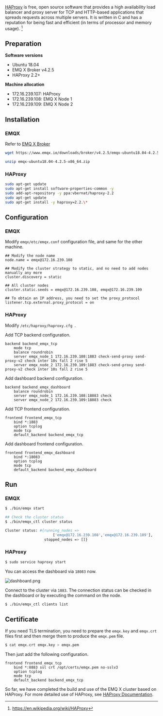 
[HAProxy](http://www.haproxy.org/)  is free, open source software that provides a high availability load balancer and proxy server for TCP and HTTP-based applications that spreads requests across multiple servers. It is written in C and has a reputation for being fast and efficient (in terms of processor and memory usage). [^1]

## Preparation

**Software versions**

- Ubuntu 18.04
- EMQ X Broker v4.2.5
- HAProxy 2.2+

**Machine allocation**

- 172.16.239.107: HAProxy
- 172.16.239.108: EMQ X Node 1
- 172.16.239.109: EMQ X Node 2


## Installation

### EMQX

Refer to [EMQ X Broker](https://www.emqx.io/downloads#broker)

```bash
wget https://www.emqx.io/downloads/broker/v4.2.5/emqx-ubuntu18.04-4.2.5-x86_64.zip

unzip emqx-ubuntu18.04-4.2.5-x86_64.zip
```

### HAProxy

```bash
sudo apt-get update
sudo apt-get install software-properties-common -y
sudo add-apt-repository -y ppa:vbernat/haproxy-2.2
sudo apt-get update
sudo apt-get install -y haproxy=2.2.\*
```

## Configuration

### EMQX

Modify `emqx/etc/emqx.conf` configuration file, and same for the other machine.

```
## Modify the node name
node.name = emqx@172.16.239.108

## Modify the cluster strategy to static, and no need to add nodes manually any more
cluster.discovery = static

## All cluster nodes
cluster.static.seeds = emqx@172.16.239.108, emqx@172.16.239.109

## To obtain an IP address, you need to set the proxy_protocol
listener.tcp.external.proxy_protocol = on

```

### HAProxy

Modify `/etc/haproxy/haproxy.cfg `.

Add TCP backend configuration.

```
backend backend_emqx_tcp
    mode tcp
    balance roundrobin
    server emqx_node_1 172.16.239.108:1883 check-send-proxy send-proxy-v2 check inter 10s fall 2 rise 5
    server emqx_node_2 172.16.239.109:1883 check-send-proxy send-proxy-v2 check inter 10s fall 2 rise 5
```

Add dashboard backend configuration.

```
backend backend_emqx_dashboard
    balance roundrobin
    server emqx_node_1 172.16.239.108:18083 check
    server emqx_node_2 172.16.239.109:18083 check

```

Add TCP frontend configuration.

```
frontend frontend_emqx_tcp
    bind *:1883
    option tcplog
    mode tcp
    default_backend backend_emqx_tcp
```

Add dashboard frontend configuration.

```
frontend frontend_emqx_dashboard
    bind *:18083
    option tcplog
    mode tcp
    default_backend backend_emqx_dashboard
```

## Run

### EMQX

```bash
$ ./bin/emqx start

## Check the cluster status
$ ./bin/emqx_ctl cluster status

Cluster status: #{running_nodes =>
                      ['emqx@172.16.239.108','emqx@172.16.239.109'],
                  stopped_nodes => []}
```

### HAProxy

```bash
$ sudo service haproxy start
```

You can access the dashboard via `18083` now.

![dashboard.png](https://static.emqx.net/images/65ad1bec10a4515577e75e8b120c9a49.png)

Connect to the cluster via `1883`. The connection status can be checked in the dashboard or by executing the command on the node.

```bash
$ ./bin/emqx_ctl clients list
```

## Certificate

If you need TLS termination, you need to prepare the `emqx.key` and `emqx.crt` files first and then merge them to produce the `emqx.pem` file.

```bash
$ cat emqx.crt emqx.key > emqx.pem
```

Then just add the following configuration.

```
frontend frontend_emqx_tcp
    bind *:8883 ssl crt /opt/certs/emqx.pem no-sslv3
    option tcplog
    mode tcp
    default_backend backend_emqx_tcp
```



So far, we have completed the build and use of the EMQ X cluster based on HAProxy. For more detailed use of HAProxy, see [HAProxy Documentation](http://cbonte.github.io/haproxy-dconv/2.2/intro.html).



[^1]: https://en.wikipedia.org/wiki/HAProxy